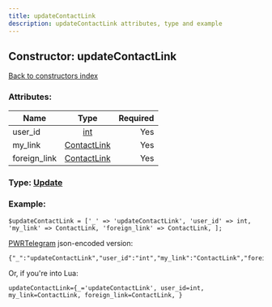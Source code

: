 ```yaml
---
title: updateContactLink
description: updateContactLink attributes, type and example
---
```

## Constructor: updateContactLink  
[Back to constructors index](index.md)



### Attributes:

| Name     |    Type       | Required |
|----------|:-------------:|---------:|
|user\_id|[int](../types/int.md) | Yes|
|my\_link|[ContactLink](../types/ContactLink.md) | Yes|
|foreign\_link|[ContactLink](../types/ContactLink.md) | Yes|



### Type: [Update](../types/Update.md)


### Example:

```
$updateContactLink = ['_' => 'updateContactLink', 'user_id' => int, 'my_link' => ContactLink, 'foreign_link' => ContactLink, ];
```  

[PWRTelegram](https://pwrtelegram.xyz) json-encoded version:

```
{"_":"updateContactLink","user_id":"int","my_link":"ContactLink","foreign_link":"ContactLink"}
```


Or, if you're into Lua:  


```
updateContactLink={_='updateContactLink', user_id=int, my_link=ContactLink, foreign_link=ContactLink, }

```


